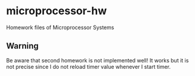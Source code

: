 # microprocessor-hw
Homework files of Microprocessor Systems

## Warning
Be aware that second homework is not implemented well! It works but it is not precise since I do not reload timer value whenever I start timer.
